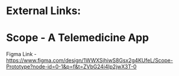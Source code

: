 # External Links:
# Scope - A Telemedicine App 
Figma Link - https://www.figma.com/design/1WWXSjhiwS8Gsx2g4KUfeL/Scope-Prototype?node-id=0-1&p=f&t=ZVbG24i4Ip2jwX3T-0
